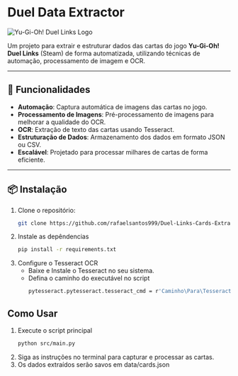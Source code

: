 # Duel Data Extractor

![Yu-Gi-Oh! Duel Links Logo](https://mnd-assets.mynewsdesk.com/image/upload/c_fill,dpr_auto,f_auto,g_auto,q_auto:good,w_746/wzbnpvpe38955662ao9e) <!-- Adicione uma imagem temática -->

Um projeto para extrair e estruturar dados das cartas do jogo **Yu-Gi-Oh! Duel Links** (Steam) de forma automatizada, utilizando técnicas de automação, processamento de imagem e OCR.

---

## 🚀 Funcionalidades

- **Automação**: Captura automática de imagens das cartas no jogo.
- **Processamento de Imagens**: Pré-processamento de imagens para melhorar a qualidade do OCR.
- **OCR**: Extração de texto das cartas usando Tesseract.
- **Estruturação de Dados**: Armazenamento dos dados em formato JSON ou CSV.
- **Escalável**: Projetado para processar milhares de cartas de forma eficiente.

---

## 📦 Instalação

1. Clone o repositório:
   ```bash
   git clone https://github.com/rafaelsantos999/Duel-Links-Cards-Extractor.git

2. Instale as depêndencias
    ```bash
    pip install -r requirements.txt

3. Configure o Tesseract OCR
    * Baixe e Instale o Tesseract no seu sistema.
    * Defina o caminho do executável no script
        ```bash
        pytesseract.pytesseract.tesseract_cmd = r'Caminho\Para\Tesseract-OCR\tesseract.exe'

## Como Usar

1. Execute o script principal
    ```bash
    python src/main.py
2. Siga as instruções no terminal para capturar e processar as cartas.
3. Os dados extraídos serão savos em data/cards.json
